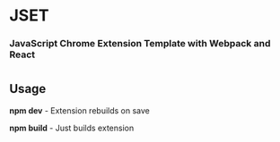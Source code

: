# JSET
### JavaScript Chrome Extension Template with Webpack and React
#
## Usage
**npm dev** - Extension rebuilds on save

**npm build** - Just builds extension
